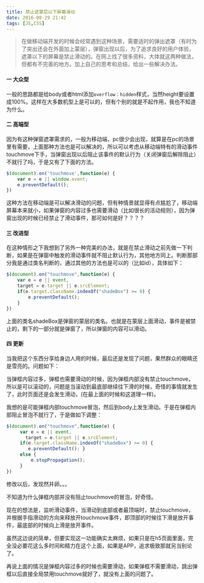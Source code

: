 ```yaml
---
title: 禁止遮罩层以下屏幕滑动
date: 2016-08-29 21:42
tags: [JS,CSS]
---
```


>在做移动端开发的时候会经常遇到这种场景，需要适时的弹出遮罩（有时为了突出还会在外面加上蒙层），弹窗出现以后，为了追求良好的用户体验，遮罩以下的屏幕是禁止滑动的。在网上找了很多资料，大体就这两种做法，但都有不完善的地方。加上自己的思考和总结，给出一些解决办法。

#### 一 大众型

一般的思路都是给body或者html添加``overflow：hidden``样式，当然height要设置成100%。这样在大多数机型上是可以的，但有个别的就是不起作用，我也不知道为什么。

#### 二 高端型

因为有这种弹窗遮罩需求的，一般为移动端，pc很少会出现，就算是在pc的场景里有需要，上面那种方法也是可以解决的，所以可以考虑从移动端特有的滑动事件touchmove下手，当弹窗出现以后阻止该事件的默认行为（关闭弹窗后解除阻止）不就行了吗，于是又有了下面的方法。
<!-- more -->

```javascript
$(document).on('touchmove',function(e) {
	var e = e || window.event;
	e.preventDefault();
})
```

这种方法在移动端是可以解决滑动的问题，但有种情景就显得有点尴尬了，移动端屏幕本来就小，如果弹窗的内容过多也需要滑动（比如很长的活动规则），因为弹窗出现的时候已经禁止了滑动事件，那可如何是好？？？？

#### 三 改进型

在这种情形之下我想到了另外一种完美的办法，就是在禁止滑动之前先做一下判断，如果是在弹窗中触发的滑动事件就不阻止默认行为，其他地方同上。判断那部分我是通过类名判断的，通过其他的方法也是可以的（比如id），具体如下：

```javascript
$(document).on("touchmove",function(e) {
	var e = e || event,
	target = e.target || e.srcElement;
	if(e.target.className.indexOf("shadeBox") >= 0) {        
		e.preventDefault(); 
	} 
})
```

上面的类名shadeBox是弹窗的蒙层的类名。也就是在蒙层上面滑动，事件是被禁止的，剩下的一部分就是弹窗了，所以弹窗的内容可以滑动。

#### 四 更新

当我把这个东西分享给身边人用的时候，最后还是发现了问题，果然群众的眼睛还是雪亮的。问题如下：

当弹框内容过多，弹框也需要滑动的时候，因为弹框内部没有禁止touchmove，所以是可以滚动的，问题是当滚动到最底部继续往下滑的时候，奇怪的事情就发生了，此时页面还是会发生滑动，(在最上面的时候和这道理一样)。

我想的是可能弹框内部touchmove冒泡，然后到body上发生滑动。于是在弹框内部阻止冒泡不就行了，于是做如下调整：

```javascript
$(document).on("touchmove",function(e) {
     var e = e || event,
 　　　 target = e.target || e.srcElement;
     if(e.target.className.indexOf("shadeBox") >= 0) {  
        e.preventDefault(); }
     else { 
         e.stopPropagation(); 
     } 
})
```

修改以后，发现然并卵。。。

不知道为什么弹框内部并没有阻止touchmove的冒泡，好奇怪。

现在的想法是，监听滑动事件，当滑动到底部或者最顶端时，禁止touchmove，并根据手指滑动的方向来释放开touchmove事件，即顶部的时候往下滑是放开事件，最底部的时候向上滑是放开事件。

虽然这边说的简单，但要实现这一功能确实太麻烦，如果只是在h5页面里面，完全没必要花这么多时间和精力在这个上面，如果是APP，追求极致那就另当别论了。

再说上面的情况是弹框内容过多的时候也需要滑动，如果弹框不需要滑动，跳出弹框以后直接全局禁用touchmove就好了，就没有上面的问题了。



